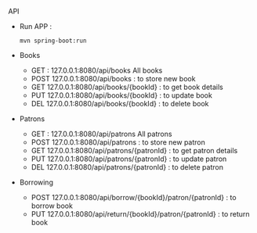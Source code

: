 API
- Run APP :

      mvn spring-boot:run



- Books
  - GET : 127.0.0.1:8080/api/books All books
  - POST 127.0.0.1:8080/api/books : to store new book
  - GET 127.0.0.1:8080/api/books/{bookId} : to get book details
  - PUT 127.0.0.1:8080/api/books/{bookId} : to update book
  - DEL 127.0.0.1:8080/api/books/{bookId} : to delete book

- Patrons
    - GET : 127.0.0.1:8080/api/patrons All patrons
    - POST 127.0.0.1:8080/api/patrons : to store new patron
    - GET 127.0.0.1:8080/api/patrons/{patronId} : to get patron details
    - PUT 127.0.0.1:8080/api/patrons/{patronId} : to update patron
    - DEL 127.0.0.1:8080/api/patrons/{patronId} : to delete patron
  
- Borrowing 
  - POST 127.0.0.1:8080/api/borrow/{bookId}/patron/{patronId} : to borrow book 
  - PUT 127.0.0.1:8080/api/return/{bookId}/patron/{patronId} : to return book
